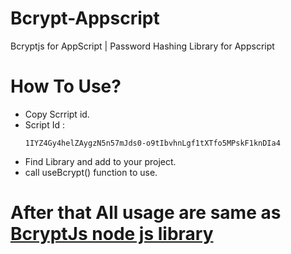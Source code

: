 # Bcrypt-Appscript
Bcryptjs for AppScript | Password Hashing Library for Appscript

# How To Use?
- Copy Scrript id.
- Script Id : <pre><code>1IYZ4Gy4helZAygzN5n57mJds0-o9tIbvhnLgf1tXTfo5MPskF1knDIa4</code></pre>
- Find Library and add to your project.
- call useBcrypt() function to use.


#
# After that All usage are same as <a href="https://www.npmjs.com/package/bcryptjs">BcryptJs node js library</a>

